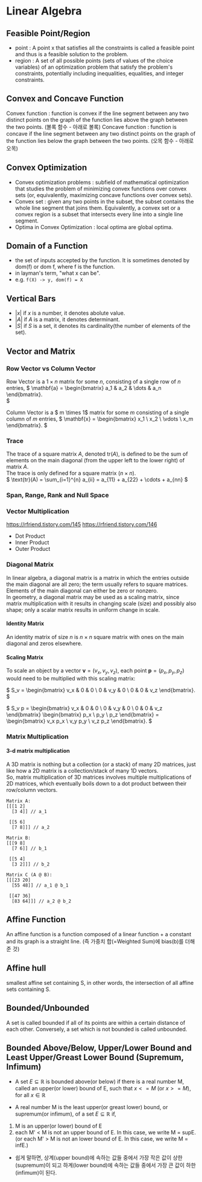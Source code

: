 # Linear Algebra
## Feasible Point/Region
 - point : A point x that satisfies all the constraints is called a feasible point and thus is a feasible solution to the problem. 
 - region : A set of all possible points (sets of values of the choice variables) of an optimization problem that satisfy the problem's constraints, potentially including inequalities, equalities, and integer constraints.
## Convex and Concave Function
Convex function : function is convex if the line segment between any two distinct points on the graph of the function lies above the graph between the two points. (볼록 함수 - 아래로 볼록)
Concave function : function is concave if the line segment between any two distinct points on the graph of the function lies below the graph between the two points. (오목 함수 - 아래로 오목)
## Convex Optimization
- Convex optimization problems : subfield of mathematical optimization that studies the problem of minimizing convex functions over convex sets (or, equivalently, maximizing concave functions over convex sets).
- Convex set : given any two points in the subset, the subset contains the whole line segment that joins them. 
  Equivalently, a convex set or a convex region is a subset that intersects every line into a single line segment.
- Optima in Convex Optimization : local optima are global optima.

## Domain of a Function
- the set of inputs accepted by the function. It is sometimes denoted by dom(f) or dom f,  where f is the function. 
- in layman's term, "what x can be".
- e.g. ``f(X) -> y, dom(f) = X``

## Vertical Bars
- $|x|$ if $x$ is a number, it denotes abolute value.  
- $|A|$  if $A$ is a matrix, it denotes determinant.  
- $|S|$ if $S$ is a set, it denotes its cardinality(the number of elements of the set).

## Vector and Matrix
### Row Vector vs Column Vector
Row Vector is a $1 \times n$ matrix for some $n$, consisting of a single row of $n$ entries,
$
\mathbf{a} = \begin{bmatrix} a_1 & a_2 & \dots & a_n \end{bmatrix}.  
$  

Column Vector is a $ m \times 1$ matrix for some $m$ consisting of a single column of ⁠$m$ entries,
$
\mathbf{x} = \begin{bmatrix} 
x_1 \\ 
x_2 \\ 
\vdots \\ 
x_m 
\end{bmatrix}.
$

### Trace
The trace of a square matrix $A$, denoted $\text{tr}(A)$, is defined to be the sum of elements on the main diagonal (from the upper left to the lower right) of matrix $A$.  
The trace is only defined for a square matrix $(n \times n)$.  
$
\text{tr}(A) = \sum_{i=1}^{n} a_{ii} = a_{11} + a_{22} + \cdots + a_{nn}
$  

### Span, Range, Rank and Null Space
### Vector Multiplication
https://rfriend.tistory.com/145
https://rfriend.tistory.com/146
- Dot Product
- Inner Product
- Outer Product
### Diagonal Matrix
In linear algebra, a diagonal matrix is a matrix in which the entries outside the main diagonal are all zero; the term usually refers to square matrices. Elements of the main diagonal can either be zero or nonzero.  
In geometry, a diagonal matrix may be used as a scaling matrix, since matrix multiplication with it results in changing scale (size) and possibly also shape; only a scalar matrix results in uniform change in scale.
#### Identity Matrix
An identity matrix of size $n$ is  $n\times n$ square matrix with ones on the main diagonal and zeros elsewhere. 
#### Scaling Matrix
To scale an object by a vector $\mathbf{v} = (v_x, v_y, v_z)$, each point $\mathbf{p} = (p_x, p_y, p_z)$ would need to be multiplied with this scaling matrix:

$
S_v = \begin{bmatrix}
v_x & 0 & 0 \\
0 & v_y & 0 \\
0 & 0 & v_z
\end{bmatrix}.
$

$
S_v p = \begin{bmatrix}
v_x & 0 & 0 \\
0 & v_y & 0 \\
0 & 0 & v_z
\end{bmatrix}
\begin{bmatrix}
p_x \\
p_y \\
p_z
\end{bmatrix}
= \begin{bmatrix}
v_x p_x \\
v_y p_y \\
v_z p_z
\end{bmatrix}.
$
### Matrix Multiplication
#### 3-d matrix multiplication
A 3D matrix is nothing but a collection (or a stack) of many 2D matrices, just like how a 2D matrix is a collection/stack of many 1D vectors.  
So, matrix multiplication of 3D matrices involves multiple multiplications of 2D matrices, which eventually boils down to a dot product between their row/column vectors.

```
Matrix A:
[[[1 2]
  [3 4]] // a_1

 [[5 6]
  [7 8]]] // a_2

Matrix B:
[[[9 8]
  [7 6]] // b_1

 [[5 4]
  [3 2]]] // b_2

Matrix C (A @ B):
[[[23 20] 
  [55 48]] // a_1 @ b_1

 [[47 36]
  [83 64]]] // a_2 @ b_2
```
## Affine Function
An affine function is a function composed of a linear function + a constant and its graph is a straight line. (즉 가중치 합(=Weighted Sum)에 bias(b)를 더해준 것)
## Affine hull
smallest affine set containing S, in other words, the intersection of all affine sets containing S.

## Bounded/Unbounded
A set is called bounded if all of its points are within a certain distance of each other. 
Conversely, a set which is not bounded is called unbounded. 

## Bounded Above/Below, Upper/Lower Bound and Least Upper/Greast Lower Bound (Supremum, Infimum) 
- A set $E \subseteq \mathbb{R}$ is bounded above(or below) if there is a real number M, called an upper(or lower) bound of E, such that $x <= M$ (or $x >= M$), for all $x \in \mathbb{R}$

- A real number M is the least upper(or greast lower) bound, or supremum(or infimum), of a set  $E \subseteq \mathbb{R}$ if,
1. M is an upper(or lower) bound of E
2. each M' < M is not an upper bound of E. In this case, we write M = supE.  
(or each M' > M is not an lower bound of E. In this case, we write M = infE.)
- 쉽게 말하면, 상계(upper bound)에 속하는 값들 중에서 가장 작은 값이 상한(supremum)이 되고 하계(lower bound)에 속하는 값들 중에서 가장 큰 값이 하한(infimum)이 된다.
 